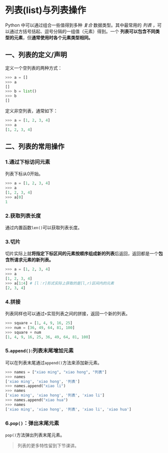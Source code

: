 # 列表(list)与列表操作

Python 中可以通过组合一些值得到多种 *复合* 数据类型。其中最常用的 *列表* ，可以通过方括号括起、逗号分隔的一组值（元素）得到。一个 **列表可以包含不同类型的元素**，但**通常使用时各个元素类型相同。**

## 一、列表的定义/声明

定义一个空列表的两种方式：

```python
>>> a = [] 
>>> a
[]
>>> b = list()
>>> b
[]
```

定义非空列表，通常如下：

```python
>>> a = [1, 2, 3, 4]
>>> a
[1, 2, 3, 4]
```



## 二、列表的常用操作

### 1.通过下标访问元素

列表下标从0开始。

```python
>>> a = [1, 2, 3, 4]
>>> a
[1, 2, 3, 4]
>>> a[0]
1
```

### 2.获取列表长度

通过内置函数`len()`可以获取列表长度。

### 3.切片

切片实际上就**将指定下标区间的元素按顺序组成新的列表**后返回，返回都是一个**包含所请求元素的新列表。**

```python
>>> a = [1, 2, 3, 4]
>>> a
[1, 2, 3, 4]
>>> a[1:4] # [l：r]形式实际上获取的是[l,r)区间内的元素
[2, 3, 4]
```

### 4.拼接

列表同样也可以通过`+`实现列表之间的拼接，返回一个新的列表。

```python
>>> square = [1, 4, 9, 16, 25]
>>> num = [36, 49, 64, 81, 100]
>>> square + num
[1, 4, 9, 16, 25, 36, 49, 64, 81, 100]
```

### 5.`append()`:列表末尾增加元素

可以在列表末尾通过`append()`方法来添加新元素。

```python
>>> names = ["xiao ming", "xiao hong", "列表"]
>>> names
['xiao ming', 'xiao hong', '列表']
>>> names.append("xiao li")
>>> names
['xiao ming', 'xiao hong', '列表', 'xiao li']
>>> names.append("xiao hua")
>>> names
['xiao ming', 'xiao hong', '列表', 'xiao li', 'xiao hua']
```

### 6.`pop()`：弹出末尾元素

`pop()`方法弹出列表末尾元素。



> 列表的更多特性留到下节课讲。